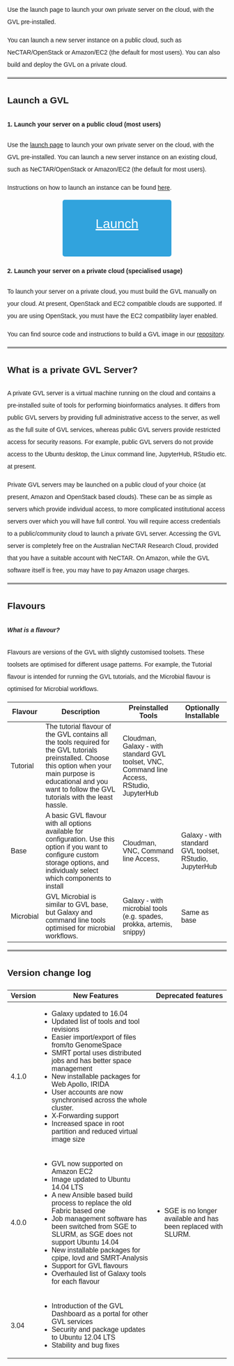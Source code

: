 <style type="text/css">
  #gvl-launch-button,
  #gvl-launch-button:active,
  #gvl-launch-button:visited {
    font-size: 30px;
    height: 80px;
    width: 200px;
    padding: 25px;
    border-radius: 5px;
    background: #31A3DD;
    text-align: center;
    color: white;
    display: block;
    margin: auto;
  }
  #gvl-launch-button:hover {
    background: #2a6496 !important;
    color: white;
  }
  td {
    text-align: left !important;
  }
  td ul {
    padding-left: 20px;
  }
  code {
    color: #777777;
  }
  body {
    line-height: 2;
    font-family: "Helvetica";
  }
  hr {
    border-top: 3px solid #C0C0C0;
  }
</style>


Use the launch page to launch your own private server on the cloud, with the GVL pre-installed.

You can launch a new server instance on a public cloud, such as NeCTAR/OpenStack or Amazon/EC2 (the default for most users). You can also build and deploy the GVL on a private cloud.

-----

## Launch a GVL

#### 1. Launch your server on a public cloud (most users)

Use the [launch page](launch.genome.edu.au) to launch your own private server on the cloud, with the GVL pre-installed. You can launch a new server instance on an existing cloud, such as NeCTAR/OpenStack or Amazon/EC2 (the default for most users).

Instructions on how to launch an instance can be found [here](http://vlsci.github.io/lscc_docs/tutorials/gvl_launch/gvl_launch/).

<a id="gvl-launch-button" href="http://launch.genome.edu.au">Launch</a>


#### 2. Launch your server on a private cloud (specialised usage)

To launch your server on a private cloud, you must build the GVL manually on your cloud. At present, OpenStack and EC2 compatible clouds are supported. If you are using OpenStack, you must have the EC2 compatibility layer enabled.

You can find source code and instructions to build a GVL image in our [repository](https://bitbucket.org/gvl/gvl-image-playbook).

-----

## What is a private GVL Server?

A private GVL server is a virtual machine running on the cloud and contains a pre-installed suite of tools for performing bioinformatics analyses. It differs from public GVL servers by providing full administrative access to the server, as well as the full suite of GVL services, whereas public GVL servers provide restricted access for security reasons. For example, public GVL servers do not provide access to the Ubuntu desktop, the Linux command line, JupyterHub, RStudio etc. at present.

Private GVL servers may be launched on a public cloud of your choice (at present, Amazon and OpenStack based clouds). These can be as simple as servers which provide individual access, to more complicated institutional access servers over which you will have full control. You will require access credentials to a public/community cloud to launch a private GVL server. Accessing the GVL server is completely free on the Australian NeCTAR Research Cloud, provided that you have a suitable account with NeCTAR. On Amazon, while the GVL software itself is free, you may have to pay Amazon usage charges.

-----

## Flavours

##### What is a flavour?

Flavours are versions of the GVL with slightly customised toolsets. These toolsets are optimised for different usage patterns. For example, the Tutorial flavour is intended for running the GVL tutorials, and the Microbial flavour is optimised for Microbial workflows.

<table>

<thead>
<tr>
<th>Flavour</th>
<th>Description</th>
<th>Preinstalled Tools</th>
<th>Optionally Installable</th>
</tr>
</thead>

<tbody>
<tr>
<td>Tutorial</td>
<td>The tutorial flavour of the GVL contains all the tools required for the GVL tutorials preinstalled. Choose this option when your main purpose is educational and you want to follow the GVL tutorials with the least hassle.</td>
<td>Cloudman, Galaxy - with standard GVL toolset, VNC, Command line Access, RStudio, JupyterHub</td>
<td></td>
</tr>

<tr>
<td>Base</td>
<td>A basic GVL flavour with all options available for configuration. Use this option if you want to configure custom storage options, and individualy select which components to install</td>
<td>Cloudman, VNC, Command line Access,</td>
<td>Galaxy - with standard GVL toolset, RStudio, JupyterHub</td>
</tr>

<tr>
<td>Microbial</td>
<td>GVL Microbial is similar to GVL base, but Galaxy and command line tools optimised for microbial workflows.</td>
<td>Galaxy - with microbial tools (e.g. spades, prokka, artemis, snippy)</td>
<td>Same as base</td>
</tr>

</tbody>
</table>

-----

## Version change log

<table>
<thead>
<tr>
<th>Version</th>
<th>New Features</th>
<th>Deprecated features</th>
</tr>
</thead>

<tbody>
<tr>
<td>4.1.0</td>
<td>
<ul>
<li>Galaxy updated to 16.04</li>
<li>Updated list of tools and tool revisions</li>
<li>Easier import/export of files from/to GenomeSpace</li>
<li>SMRT portal uses distributed jobs and has better space management</li>
<li>New installable packages for Web Apollo, IRIDA</li>
<li>User accounts are now synchronised across the whole cluster.</li>
<li>X-Forwarding support</li>
<li>Increased space in root partition and reduced virtual image size</li>
</ul>
</td>
<td></td>
</tr>

<tr>
<!--<td>4.0.0 Beta1</td>-->
<td>4.0.0</td>
<td>
<ul>
<li>GVL now supported on Amazon EC2</li>
<li>Image updated to Ubuntu 14.04 LTS</li>
<li>A new Ansible based build process to replace the old Fabric based one</li>
<li>Job management software has been switched from SGE to SLURM, as SGE does not support Ubuntu 14.04</li>
<li>New installable packages for cpipe, lovd and SMRT-Analysis</li>
<li>Support for GVL flavours</li>
<li>Overhauled list of Galaxy tools for each flavour</li>
</ul>
</td>
<td>
<ul>
<li>SGE is no longer available and has been replaced with SLURM.</li>
</ul>
</td>
</tr>

<tr>
<td>3.04</td>
<td>
<ul>
<li>Introduction of the GVL Dashboard as a portal for other GVL services</li>
<li>Security and package updates to Ubuntu 12.04 LTS</li>
<li>Stability and bug fixes</li>
</ul>
</td>
<td></td>
</tr>
</tbody>
</table>

